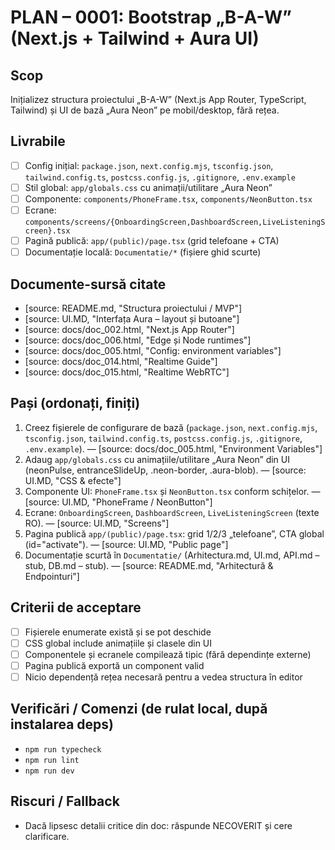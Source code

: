# PLAN – 0001: Bootstrap „B-A-W” (Next.js + Tailwind + Aura UI)

## Scop
Inițializez structura proiectului „B-A-W” (Next.js App Router, TypeScript, Tailwind) și UI de bază „Aura Neon” pe mobil/desktop, fără rețea.

## Livrabile
- [ ] Config inițial: `package.json`, `next.config.mjs`, `tsconfig.json`, `tailwind.config.ts`, `postcss.config.js`, `.gitignore`, `.env.example`
- [ ] Stil global: `app/globals.css` cu animații/utilitare „Aura Neon”
- [ ] Componente: `components/PhoneFrame.tsx`, `components/NeonButton.tsx`
- [ ] Ecrane: `components/screens/{OnboardingScreen,DashboardScreen,LiveListeningScreen}.tsx`
- [ ] Pagină publică: `app/(public)/page.tsx` (grid telefoane + CTA)
- [ ] Documentație locală: `Documentatie/*` (fișiere ghid scurte)

## Documente-sursă citate
- [source: README.md, "Structura proiectului / MVP"]
- [source: UI.MD, "Interfața Aura – layout și butoane"]
- [source: docs/doc_002.html, "Next.js App Router"]
- [source: docs/doc_006.html, "Edge și Node runtimes"]
- [source: docs/doc_005.html, "Config: environment variables"]
- [source: docs/doc_014.html, "Realtime Guide"]
- [source: docs/doc_015.html, "Realtime WebRTC"]

## Pași (ordonați, finiți)
1) Creez fișierele de configurare de bază (`package.json`, `next.config.mjs`, `tsconfig.json`, `tailwind.config.ts`, `postcss.config.js`, `.gitignore`, `.env.example`). — [source: docs/doc_005.html, "Environment Variables"]
2) Adaug `app/globals.css` cu animațiile/utilitare „Aura Neon” din UI (neonPulse, entranceSlideUp, .neon-border, .aura-blob). — [source: UI.MD, "CSS & efecte"]
3) Componente UI: `PhoneFrame.tsx` și `NeonButton.tsx` conform schițelor. — [source: UI.MD, "PhoneFrame / NeonButton"]
4) Ecrane: `OnboardingScreen`, `DashboardScreen`, `LiveListeningScreen` (texte RO). — [source: UI.MD, "Screens"]
5) Pagina publică `app/(public)/page.tsx`: grid 1/2/3 „telefoane”, CTA global (id="activate"). — [source: UI.MD, "Public page"]
6) Documentație scurtă în `Documentatie/` (Arhitectura.md, UI.md, API.md – stub, DB.md – stub). — [source: README.md, "Arhitectură & Endpointuri"]

## Criterii de acceptare
- [ ] Fișierele enumerate există și se pot deschide
- [ ] CSS global include animațiile și clasele din UI
- [ ] Componentele și ecranele compilează tipic (fără dependințe externe)
- [ ] Pagina publică exportă un component valid
- [ ] Nicio dependență rețea necesară pentru a vedea structura în editor

## Verificări / Comenzi (de rulat local, după instalarea deps)
- `npm run typecheck`
- `npm run lint`
- `npm run dev`

## Riscuri / Fallback
- Dacă lipsesc detalii critice din doc: răspunde NECOVERIT și cere clarificare.
